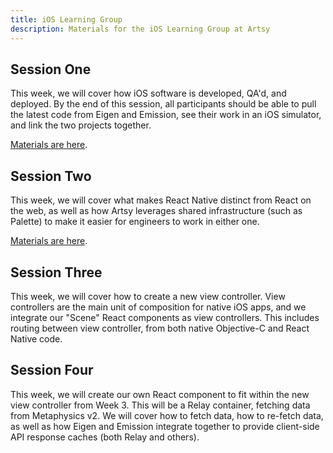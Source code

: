 ```yaml
---
title: iOS Learning Group
description: Materials for the iOS Learning Group at Artsy
---
```


## Session One

This week, we will cover how iOS software is developed, QA'd, and deployed. By the end of this session, all
participants should be able to pull the latest code from Eigen and Emission, see their work in an iOS simulator,
and link the two projects together.

[Materials are here](./session-one.md).

## Session Two

This week, we will cover what makes React Native distinct from React on the web, as well as how Artsy leverages
shared infrastructure (such as Palette) to make it easier for engineers to work in either one.

[Materials are here](./session-two.md).

## Session Three

This week, we will cover how to create a new view controller. View controllers are the main unit of composition for
native iOS apps, and we integrate our "Scene" React components as view controllers. This includes routing between
view controller, from both native Objective-C and React Native code.

## Session Four

This week, we will create our own React component to fit within the new view controller from Week 3. This will be a
Relay container, fetching data from Metaphysics v2. We will cover how to fetch data, how to re-fetch data, as well
as how Eigen and Emission integrate together to provide client-side API response caches (both Relay and others).
